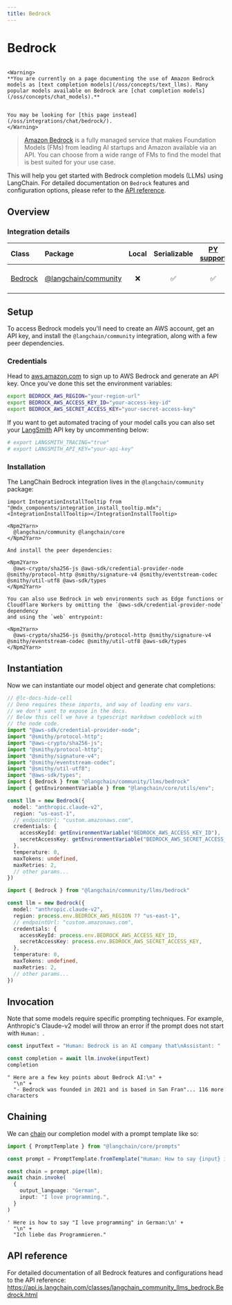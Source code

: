 ```yaml
---
title: Bedrock
---
```


# Bedrock

```{=mdx}

<Warning>
**You are currently on a page documenting the use of Amazon Bedrock models as [text completion models](/oss/concepts/text_llms). Many popular models available on Bedrock are [chat completion models](/oss/concepts/chat_models).**


You may be looking for [this page instead](/oss/integrations/chat/bedrock/).
</Warning>

```
> [Amazon Bedrock](https://aws.amazon.com/bedrock/) is a fully managed service that makes Foundation Models (FMs)
> from leading AI startups and Amazon available via an API. You can choose from a wide range of FMs to find the model that is best suited for your use case.

This will help you get started with Bedrock completion models (LLMs) using LangChain. For detailed documentation on `Bedrock` features and configuration options, please refer to the [API reference](https://api.js.langchain.com/classes/langchain_community_llms_bedrock.Bedrock.html).

## Overview
### Integration details

| Class | Package | Local | Serializable | [PY support](https://python.langchain.com/docs/integrations/llms/bedrock) | Package downloads | Package latest |
| :--- | :--- | :---: | :---: |  :---: | :---: | :---: |
| [Bedrock](https://api.js.langchain.com/classes/langchain_community_llms_bedrock.Bedrock.html) | [@langchain/community](https://api.js.langchain.com/modules/langchain_community_llms_bedrock.html) | ❌ | ✅ | ✅ | ![NPM - Downloads](https://img.shields.io/npm/dm/@langchain/community?style=flat-square&label=%20&) | ![NPM - Version](https://img.shields.io/npm/v/@langchain/community?style=flat-square&label=%20&) |

## Setup

To access Bedrock models you'll need to create an AWS account, get an API key, and install the `@langchain/community` integration, along with a few peer dependencies.

### Credentials

Head to [aws.amazon.com](https://aws.amazon.com) to sign up to AWS Bedrock and generate an API key. Once you've done this set the environment variables:

```bash
export BEDROCK_AWS_REGION="your-region-url"
export BEDROCK_AWS_ACCESS_KEY_ID="your-access-key-id"
export BEDROCK_AWS_SECRET_ACCESS_KEY="your-secret-access-key"
```
If you want to get automated tracing of your model calls you can also set your [LangSmith](https://docs.smith.langchain.com/) API key by uncommenting below:

```bash
# export LANGSMITH_TRACING="true"
# export LANGSMITH_API_KEY="your-api-key"
```
### Installation

The LangChain Bedrock integration lives in the `@langchain/community` package:

```{=mdx}
import IntegrationInstallTooltip from "@mdx_components/integration_install_tooltip.mdx";
<IntegrationInstallTooltip></IntegrationInstallTooltip>

<Npm2Yarn>
  @langchain/community @langchain/core
</Npm2Yarn>

And install the peer dependencies:

<Npm2Yarn>
  @aws-crypto/sha256-js @aws-sdk/credential-provider-node @smithy/protocol-http @smithy/signature-v4 @smithy/eventstream-codec @smithy/util-utf8 @aws-sdk/types
</Npm2Yarn>

You can also use Bedrock in web environments such as Edge functions or Cloudflare Workers by omitting the `@aws-sdk/credential-provider-node` dependency
and using the `web` entrypoint:

<Npm2Yarn>
  @aws-crypto/sha256-js @smithy/protocol-http @smithy/signature-v4 @smithy/eventstream-codec @smithy/util-utf8 @aws-sdk/types
</Npm2Yarn>

```
## Instantiation

Now we can instantiate our model object and generate chat completions:


```typescript
// @lc-docs-hide-cell
// Deno requires these imports, and way of loading env vars.
// we don't want to expose in the docs.
// Below this cell we have a typescript markdown codeblock with
// the node code.
import "@aws-sdk/credential-provider-node";
import "@smithy/protocol-http";
import "@aws-crypto/sha256-js";
import "@smithy/protocol-http";
import "@smithy/signature-v4";
import "@smithy/eventstream-codec";
import "@smithy/util-utf8";
import "@aws-sdk/types";
import { Bedrock } from "@langchain/community/llms/bedrock"
import { getEnvironmentVariable } from "@langchain/core/utils/env";

const llm = new Bedrock({
  model: "anthropic.claude-v2",
  region: "us-east-1",
  // endpointUrl: "custom.amazonaws.com",
  credentials: {
    accessKeyId: getEnvironmentVariable("BEDROCK_AWS_ACCESS_KEY_ID"),
    secretAccessKey: getEnvironmentVariable("BEDROCK_AWS_SECRET_ACCESS_KEY"),
  },
  temperature: 0,
  maxTokens: undefined,
  maxRetries: 2,
  // other params...
})
```
```typescript
import { Bedrock } from "@langchain/community/llms/bedrock"

const llm = new Bedrock({
  model: "anthropic.claude-v2",
  region: process.env.BEDROCK_AWS_REGION ?? "us-east-1",
  // endpointUrl: "custom.amazonaws.com",
  credentials: {
    accessKeyId: process.env.BEDROCK_AWS_ACCESS_KEY_ID,
    secretAccessKey: process.env.BEDROCK_AWS_SECRET_ACCESS_KEY,
  },
  temperature: 0,
  maxTokens: undefined,
  maxRetries: 2,
  // other params...
})
```

## Invocation

Note that some models require specific prompting techniques. For example, Anthropic's Claude-v2 model will throw an error if
the prompt does not start with `Human: `.


```typescript
const inputText = "Human: Bedrock is an AI company that\nAssistant: "

const completion = await llm.invoke(inputText)
completion
```



```output
" Here are a few key points about Bedrock AI:\n" +
  "\n" +
  "- Bedrock was founded in 2021 and is based in San Fran"... 116 more characters
```


## Chaining

We can [chain](/oss/how-to/sequence/) our completion model with a prompt template like so:


```typescript
import { PromptTemplate } from "@langchain/core/prompts"

const prompt = PromptTemplate.fromTemplate("Human: How to say {input} in {output_language}:\nAssistant:")

const chain = prompt.pipe(llm);
await chain.invoke(
  {
    output_language: "German",
    input: "I love programming.",
  }
)
```



```output
' Here is how to say "I love programming" in German:\n' +
  "\n" +
  "Ich liebe das Programmieren."
```


## API reference

For detailed documentation of all Bedrock features and configurations head to the API reference: https://api.js.langchain.com/classes/langchain_community_llms_bedrock.Bedrock.html
